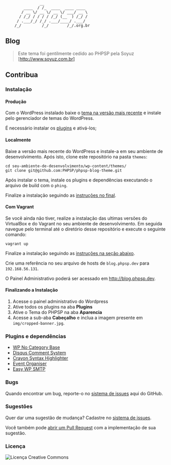                    __
            ____  / /_  ____  ____ ____
           / __ \/ __ \/ __ \/ ___/ __ \
          / /_/ / / / / /_/ (__  ) /_/ /
         / .___/_/ /_/ .___/____/ .___/
        /_/         /_/        /_/.org.br

## Blog

> Este tema foi gentilmente cedido ao PHPSP pela Soyuz
[http://www.soyuz.com.br]

## Contribua

### Instalação

#### Produção

Com o WordPress instalado baixe o [tema na versão mais recente](https://github.com/PHPSP/phpsp-blog-theme/releases) e instale pelo gerenciador de temas do WordPress.

É necessário instalar os [plugins](#plugins-e-depend%C3%AAncias) e ativá-los;

#### Localmente

Baixe a versão mais recente do WordPress e instale-a em seu ambiente de desenvolvimento. Após isto, clone este repositório na pasta `themes`:

```shell
cd seu-ambiente-de-desenvolvimento/wp-content/themes/
git clone git@github.com:PHPSP/phpsp-blog-theme.git
```

Após instalar o tema, instale os plugins e dependências executando o arquivo de
build com o `phing`.

Finalize a instalação seguindo as [instruções no final](#finalizando-a-instala%C3%A7%C3%A3o).

#### Com Vagrant

Se você ainda não tiver, realize a instalação das ultimas versões do VirtualBox
e do Vagrant no seu ambiente de desenvolvimento. Em seguida navegue pelo
terminal até o diretório desse repositório e execute o seguinte comando:

```shell
vagrant up
```

Finalize a instalação seguindo as [instruções na seção abaixo](#finalizando-a-instala%C3%A7%C3%A3o).

Crie uma referência no seu arquivo de hosts de `blog.phpsp.dev` para `192.168.56.131`.

O Painel Administrativo poderá ser acessado em http://blog.phpsp.dev.

#### Finalizando a Instalação

1. Acesse o painel administrativo do Wordpress
2. Ative todos os plugins na aba **Plugins**
3. Ative o Tema do PHPSP na aba **Aparencia**
4. Acesse a sub-aba **Cabeçalho** e inclua a imagem presente em `img/cropped-banner.jpg`.

### Plugins e dependências

*  [WP No Category Base](https://wordpress.org/plugins/wp-no-category-base/)
*  [Disqus Comment System](https://wordpress.org/plugins/disqus-comment-system/)
*  [Crayon Syntax Highlighter](https://wordpress.org/plugins/crayon-syntax-highlighter/)
*  [Event Organiser](http://wordpress.org/plugins/event-organiser/)
*  [Easy WP SMTP](https://wordpress.org/plugins/easy-wp-smtp/)

### Bugs

Quando encontrar um bug, reporte-o no [sistema de issues](https://github.com/PHPSP/phpsp-blog-theme/issues) aqui do GitHub.

### Sugestões

Quer dar uma sugestão de mudança? Cadastre no [sistema de issues](https://github.com/PHPSP/phpsp-blog-theme/issues).

Você também pode [abrir um Pull Request](https://github.com/PHPSP/phpsp-blog-theme/pulls) com a implementação de sua sugestão.

### Licença

![Licença Creative Commons](http://i.creativecommons.org/l/by-nc-nd/3.0/88x31.png)

